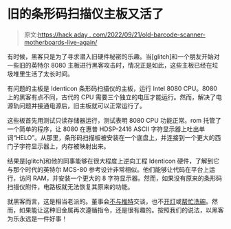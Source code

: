 # 旧的条形码扫描仪主板又活了

> 原文:[https://hack aday . com/2022/09/21/old-barcode-scanner-motherboards-live-again/](https://hackaday.com/2022/09/21/old-barcode-scanner-motherboards-live-again/)

有时候，黑客只是为了寻求潜入旧硬件秘密的乐趣。当[glitch]和一个朋友开始对一些旧的英特尔 8080 主板进行黑客攻击时，情况正是如此，这些主板已经在垃圾堆里生活了太长时间。

有问题的主板是 Identicon 条形码扫描仪的主板，运行 Intel 8080 CPU。8080 上的黑客有点不同，古代的 CPU 需要三个独立的电压才能运行。然而，解决了电源轨问题并接通电源后，旧主板就可以正常运行了。

这些板首先用测试只读存储器运行，测试表明 8080 CPU 功能正常。rom 托管了一个简单的程序，让 8080 在惠普 HDSP-2416 ASCII 字符显示器上吐出单词“HELO”。从那里，条形码扫描板被安装在一个底盘上，并连接到一个更大的西门子字符显示器上，内存被映射出来。

结果是[glitch]和他的同事能够在很大程度上逆向工程 Identicon 硬件，了解到它与那个时代的英特尔 MCS-80 参考设计非常相似。他们能够让代码在平台上运行，访问 RAM，并安装一个更大的 8 字符显示器。然而，如果没有原来的条形码扫描仪附件，电路板就无法恢复其原来的功能。

就黑客而言，这是相当老派的。董事会[不与推特](https://hackaday.com/2008/12/16/twittering-toaster/)交谈，也不[开灯](https://hackaday.com/2021/04/17/replacing-an-esp8266-clone-with-the-real-thing/)或[帮忙洗碗](https://hackaday.com/2020/11/30/building-a-dishwasher-from-scratch/)。然而，如果能让这种旧金属再次遵循指令，还是很有趣的。按照我们的说法，以黑客为乐永远是一件好事！